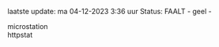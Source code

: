 laatste update: 
ma 04-12-2023  3:36   uur 
Status: FAALT - geel - 
<div class="service Y">microstation</div><div class="service Y">httpstat</div>